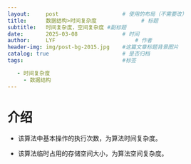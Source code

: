 ```yaml
---
layout:     post   				    # 使用的布局（不需要改）
title:      数据结构>时间复杂度 				# 标题 
subtitle:   时间复杂度，空间复杂度 #副标题
date:       2025-03-08 				# 时间
author:     LYF 						# 作者
header-img: img/post-bg-2015.jpg 	#这篇文章标题背景图片
catalog: true 						# 是否归档
tags:								#标签

   - 时间复杂度
     - 数据结构
---
```




# 介绍

- 该算法中基本操作的执行次数，为算法时间复杂度。

- 该算法临时占用的存储空间大小，为算法空间复杂度。

